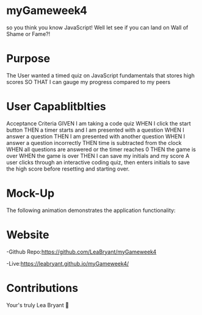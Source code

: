 # myGameweek4
so you think you know JavaScript! Well let see if you can land on Wall of Shame or Fame?!

# Purpose 
The User wanted a timed quiz on JavaScript fundamentals that stores high scores
SO THAT I can gauge my progress compared to my peers

# User Capablitblties 
Acceptance Criteria
GIVEN I am taking a code quiz
WHEN I click the start button
THEN a timer starts and I am presented with a question
WHEN I answer a question
THEN I am presented with another question
WHEN I answer a question incorrectly
THEN time is subtracted from the clock
WHEN all questions are answered or the timer reaches 0
THEN the game is over
WHEN the game is over
THEN I can save my initials and my score
A user clicks through an interactive coding quiz, then enters initials to save the high score before resetting and starting over.

# Mock-Up
The following animation demonstrates the application functionality:

# Website 
-Github Repo:https://github.com/LeaBryant/myGameweek4

-Live:https://leabryant.github.io/myGameweek4/

# Contributions 
Your's truly Lea Bryant 🦄 
